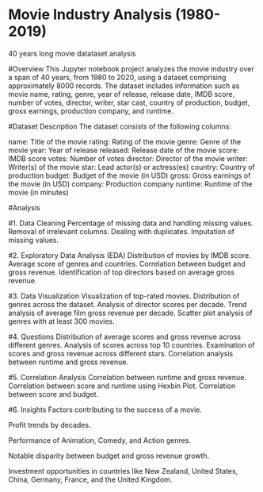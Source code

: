 # Movie Industry Analysis (1980-2019)
40 years long movie datataset analysis


#Overview
This Jupyter notebook project analyzes the movie industry over a span of 40 years, from 1980 to 2020, using a dataset comprising approximately 8000 records. The dataset includes information such as movie name, rating, genre, year of release, release date, IMDB score, number of votes, director, writer, star cast, country of production, budget, gross earnings, production company, and runtime.

#Dataset Description
The dataset consists of the following columns:

name: Title of the movie
rating: Rating of the movie
genre: Genre of the movie
year: Year of release
released: Release date of the movie
score: IMDB score
votes: Number of votes
director: Director of the movie
writer: Writer(s) of the movie
star: Lead actor(s) or actress(es)
country: Country of production
budget: Budget of the movie (in USD)
gross: Gross earnings of the movie (in USD)
company: Production company
runtime: Runtime of the movie (in minutes)

#Analysis

#1. Data Cleaning
Percentage of missing data and handling missing values.
Removal of irrelevant columns.
Dealing with duplicates.
Imputation of missing values.

#2. Exploratory Data Analysis (EDA)
Distribution of movies by IMDB score.
Average score of genres and countries.
Correlation between budget and gross revenue.
Identification of top directors based on average gross revenue.

#3. Data Visualization
Visualization of top-rated movies.
Distribution of genres across the dataset.
Analysis of director scores per decade.
Trend analysis of average film gross revenue per decade.
Scatter plot analysis of genres with at least 300 movies.

#4. Questions
Distribution of average scores and gross revenue across different genres.
Analysis of scores across top 10 countries.
Examination of scores and gross revenue across different stars.
Correlation analysis between runtime and gross revenue.

#5. Correlation Analysis
Correlation between runtime and gross revenue.
Correlation between score and runtime using Hexbin Plot.
Correlation between score and budget.

#6. Insights
Factors contributing to the success of a movie.

Profit trends by decades.

Performance of Animation, Comedy, and Action genres.

Notable disparity between budget and gross revenue growth.

Investment opportunities in countries like New Zealand, United States, China, Germany, France, and the United Kingdom.

